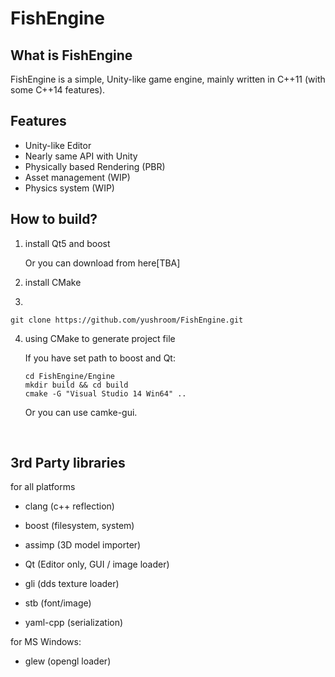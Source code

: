 # FishEngine

## What is FishEngine

FishEngine is a simple, Unity-like game engine, mainly written in C++11 (with some C++14 features).



## Features

- Unity-like Editor
- Nearly same API with Unity
- Physically based Rendering (PBR)
- Asset management (WIP)
- Physics system (WIP)




## How to build?

1. install Qt5 and boost

   Or you can download from here[TBA]

2. install CMake

3. ​

```shell
git clone https://github.com/yushroom/FishEngine.git
```

4. using CMake to generate project file

   If you have set path to boost and Qt:

   ```shell
   cd FishEngine/Engine
   mkdir build && cd build
   cmake -G "Visual Studio 14 Win64" ..
   ```

   Or you can use camke-gui.

   ​



## 3rd Party libraries

for all platforms

- clang (c++ reflection)

- boost (filesystem, system)

- assimp (3D model importer)

- Qt (Editor only,  GUI / image loader)

- gli (dds texture loader)

- stb (font/image)

- yaml-cpp (serialization)


for MS Windows:

- glew (opengl loader)

